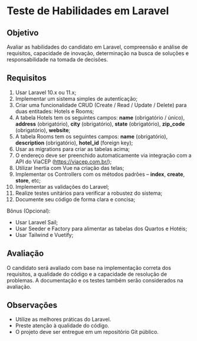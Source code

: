 # Teste de Habilidades em Laravel

## Objetivo

Avaliar as habilidades do candidato em Laravel, compreensão e análise de requisitos, capacidade de inovação, determinação na busca de soluções e responsabilidade na tomada de decisões.

## Requisitos

1. Usar Laravel 10.x ou 11.x;
2. Implementar um sistema simples de autenticação;
3. Criar uma funcionalidade CRUD (Create / Read / Update / Delete) para duas entitades: Hotels e Rooms;
4. A tabela Hotels tem os seguintes campos: **name** (obrigatório / único), **address** (obrigatório), **city** (obrigatório), **state** (obrigatório), **zip_code** (obrigatório), **website**;
5. A tabela Rooms tem os seguintes campos: **name** (obrigatório), **description** (obrigatório), **hotel_id** (foreign key);
6. Usar as migrations para criar as tabelas acima;
7. O endereço deve ser preenchido automaticamente via integração com a API do ViaCEP (https://viacep.com.br/);
8. Utilizar Inertia com Vue na criação das telas;
9. Implementar os Controllers com os métodos padrões – **index**, **create**, **store**, etc;
10. Implementar as validações do Laravel;
11. Realize testes unitários para verificar a robustez do sistema;
12. Documente seu código de forma clara e concisa;

Bônus (Opcional):

- Usar Laravel Sail;
- Usar Seeder e Factory para alimentar as tabelas dos Quartos e Hotéis;
- Usar Tailwind e Vuetify;

## Avaliação

O candidato será avaliado com base na implementação correta dos requisitos, a qualidade do código e a capacidade de resolução de problemas. A documentação e os testes também serão considerados na avaliação.

## Observações

- Utilize as melhores práticas do Laravel.
- Preste atenção à qualidade do código.
- O projeto deve ser entregue em um repositório Git público.

